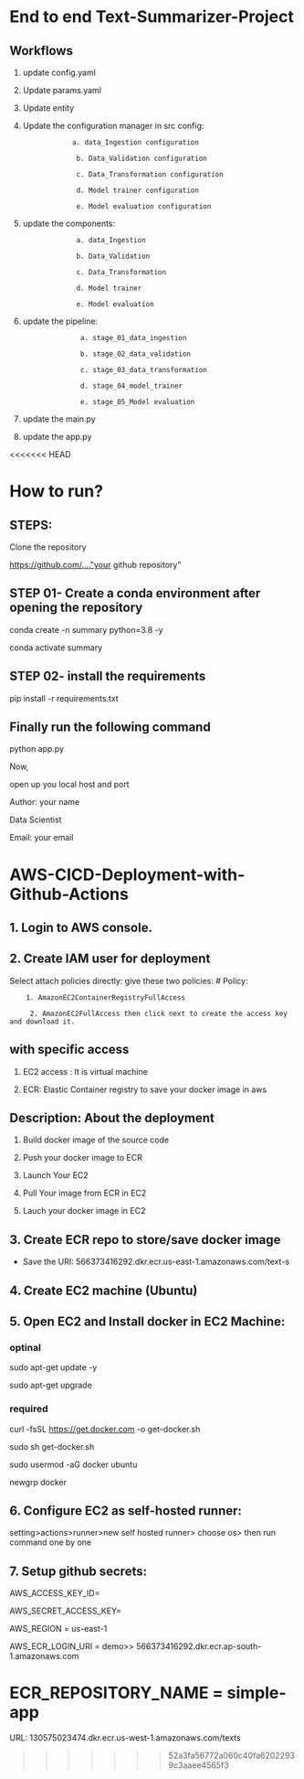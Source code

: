 # End to end Text-Summarizer-Project

## Workflows
1. update config.yaml
2. Update params.yaml
3. Update entity
4. Update the configuration manager in src config:

                   a. data_Ingestion configuration
   
                    b. Data_Validation configuration
   
                    c. Data_Transformation configuration

                    d. Model trainer configuration

                    e. Model evaluation configuration
   
5. update the components:

                    a. data_Ingestion
   
                    b. Data_Validation
   
                    c. Data_Transformation

                    d. Model trainer

                    e. Model evaluation
   
6. update the pipeline:

                     a. stage_01_data_ingestion
   
                     b. stage_02_data_validation

                     c. stage_03_data_transformation

                     d. stage_04_model_trainer

                     e. stage_05_Model evaluation

7. update the main.py


8. update the app.py

<<<<<<< HEAD


# How to run?

## STEPS:
Clone the repository

https://github.com/...."your github repository"


## STEP 01- Create a conda environment after opening the repository

conda create -n summary python=3.8 -y

conda activate summary

## STEP 02- install the requirements

pip install -r requirements.txt


## Finally run the following command

python app.py

Now,

open up you local host and port

Author: your name

Data Scientist

Email: your email

# AWS-CICD-Deployment-with-Github-Actions

## 1. Login to AWS console.

## 2. Create IAM user for deployment

   Select attach policies directly:
      give these two policies:
         # Policy:

        1. AmazonEC2ContainerRegistryFullAccess

         2. AmazonEC2FullAccess then click next to create the access key and download it. 
               
          

##  with specific access

1. EC2 access : It is virtual machine

2. ECR: Elastic Container registry to save your docker image in aws


## Description: About the deployment

1. Build docker image of the source code

2. Push your docker image to ECR

3. Launch Your EC2 

4. Pull Your image from ECR in EC2

5. Lauch your docker image in EC2
  

## 3. Create ECR repo to store/save docker image

- Save the URI: 566373416292.dkr.ecr.us-east-1.amazonaws.com/text-s

## 4. Create EC2 machine (Ubuntu)

## 5. Open EC2 and Install docker in EC2 Machine:

### optinal

sudo apt-get update -y

sudo apt-get upgrade

### required

curl -fsSL https://get.docker.com -o get-docker.sh

sudo sh get-docker.sh

sudo usermod -aG docker ubuntu

newgrp docker 

## 6. Configure EC2 as self-hosted runner:
setting>actions>runner>new self hosted runner> choose os> then run command one by one

## 7. Setup github secrets:

AWS_ACCESS_KEY_ID=

AWS_SECRET_ACCESS_KEY=

AWS_REGION = us-east-1

AWS_ECR_LOGIN_URI = demo>>  566373416292.dkr.ecr.ap-south-1.amazonaws.com

ECR_REPOSITORY_NAME = simple-app
=======
URL: 130575023474.dkr.ecr.us-west-1.amazonaws.com/texts
>>>>>>> 52a3fa56772a060c40fa62022939c3aaee4565f3

